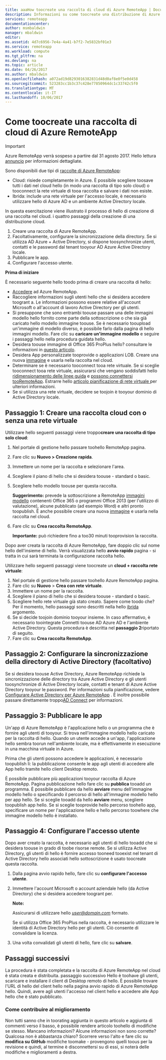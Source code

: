 ```yaml
---
title: aaaHow toocreate una raccolta di cloud di Azure RemoteApp | Documenti Microsoft
description: Informazioni su come toocreate una distribuzione di Azure RemoteApp che salva i dati in hello cloud di Azure.
services: remoteapp
documentationcenter: 
author: msmbaldwin
manager: mbaldwin
editor: 
ms.assetid: 4d7c6956-7e4a-4a41-b7f2-7e5832bf01e3
ms.service: remoteapp
ms.workload: compute
ms.tgt_pltfrm: na
ms.devlang: na
ms.topic: article
ms.date: 04/26/2017
ms.author: mbaldwin
ms.openlocfilehash: a072ad19d8293016382831d48d0af8e0f5e0d458
ms.sourcegitcommit: 523283cc1b3c37c428e77850964dc1c33742c5f0
ms.translationtype: MT
ms.contentlocale: it-IT
ms.lasthandoff: 10/06/2017
---
```

# <a name="how-toocreate-a-cloud-collection-of-azure-remoteapp"></a>Come toocreate una raccolta di cloud di Azure RemoteApp
> [!IMPORTANT]
> Azure RemoteApp verrà sospeso a partire dal 31 agosto 2017. Hello lettura [annuncio](https://go.microsoft.com/fwlink/?linkid=821148) per informazioni dettagliate.
> 
> 

Sono disponibili due tipi di [raccolte di Azure RemoteApp](remoteapp-collections.md): 

* Cloud: risiede completamente in Azure. È possibile scegliere toosave tutti i dati nel cloud hello (in modo una raccolta di tipo solo cloud) o tooconnect la rete virtuale di tooa raccolta e salvare i dati non esiste.   
* Ibrida: include una rete virtuale per l'accesso locale, è necessario utilizzare hello di Azure AD e un ambiente Active Directory locale.

In questa esercitazione viene illustrato il processo di hello di creazione di una raccolta nel cloud. i quattro passaggi della creazione di una distribuzione cloud. 

1. Creare una raccolta di Azure RemoteApp.
2. Facoltativamente, configurare la sincronizzazione della directory. Se si utilizza AD Azure + Active Directory, si dispone toosynchronize utenti, contatti e le password dal tenant tooyour AD Azure Active Directory locale.
3. Pubblicare le app.
4. Configurare l'accesso utente.

**Prima di iniziare**

È necessario seguente hello toodo prima di creare una raccolta di hello:

* [Accedere](https://azure.microsoft.com/services/remoteapp/) ad Azure RemoteApp. 
* Raccogliere informazioni sugli utenti hello che si desidera accedere toogrant a. Le informazioni possono essere relative all'account Microsoft o all'account di lavoro Active Directory per gli utenti.
* Si presuppone che sono entrambi toouse passare una delle immagini modello hello fornito come parte della sottoscrizione o che sia già caricato hello modello immagine toouse. Se è necessario tooupload un'immagine di modello diverso, è possibile farlo dalla pagina di hello immagini modello. Fare clic su **caricare un'immagine modello** e seguire i passaggi hello nella procedura guidata hello. 
* Desidera toouse immagine di Office 365 ProPlus hello? consultare le informazioni in [questo articolo](remoteapp-officesubscription.md).
* Desidera App personalizzate tooprovide o applicazioni LOB. Creare una nuova [immagine](remoteapp-imageoptions.md) e usarla nella raccolta nel cloud.
* Determinare se è necessario tooconnect tooa rete virtuale. Se si sceglie tooconnect tooa rete virtuale, assicurarsi che vengano soddisfatti hello [ridimensionamento delle linee guida](remoteapp-vnetsizing.md) e [possono connettersi tooRemoteApp](remoteapp-vnet.md). Estrarre hello [articolo pianificazione di rete virtuale ](remoteapp-planvnet.md)per ulteriori informazioni.
* Se si utilizza una rete virtuale, decidere se toojoin è tooyour dominio di Active Directory locale.

## <a name="step-1-create-a-cloud-collection---with-or-without-a-vnet"></a>Passaggio 1: Creare una raccolta cloud con o senza una rete virtuale
Utilizzare hello seguenti passaggi viene troppo**creare una raccolta di tipo solo cloud**:

1. Nel portale di gestione hello passare toohello RemoteApp pagina.
2. Fare clic su **Nuovo > Creazione rapida**.
3. Immettere un nome per la raccolta e selezionare l'area.
4. Scegliere il piano di hello che si desidera toouse - standard o basic.
5. Scegliere hello modello toouse per questa raccolta. 
   
    **Suggerimento:** prevede la sottoscrizione a RemoteApp [immagini modello](remoteapp-images.md) contenenti Office 365 o programmi Office 2013 (per l'utilizzo di valutazione), alcune pubblicato (ad esempio Word) e altri pronto toopublish. È anche possibile creare una nuova [immagine](remoteapp-imageoptions.md) e usarla nella raccolta nel cloud.
6. Fare clic su **Crea raccolta RemoteApp**.
   
    **Importante:** può richiedere fino a too30 minuti tooprovision la raccolta.

Dopo aver creata la raccolta di Azure RemoteApp, fare doppio clic sul nome hello dell'insieme di hello. Verrà visualizzata hello **avvio rapido** pagina - si tratta in cui sarà terminata la configurazione raccolta hello.

Utilizzare hello seguenti passaggi viene toocreate un **cloud + raccolta rete virtuale**:

1. Nel portale di gestione hello passare toohello Azure RemoteApp pagina.
2. Fare clic su **Nuovo** > **Crea con rete virtuale**.
3. Immettere un nome per la raccolta.
4. Scegliere il piano di hello che si desidera toouse - standard o basic.
5. Scegliere hello rete virtuale già stato creato. Sapere come toodo che? Per il momento, hello passaggi sono descritti nella hello [ibrida](remoteapp-create-hybrid-deployment.md) argomento.
6. Se si decide toojoin dominio tooyour insieme. In caso affermativo, è necessario toointegrate Connetti toouse AD Azure AD e l'ambiente Active Directory. Questa procedura è descritta nel **passaggio 2**riportato di seguito.
7. Fare clic su **Crea raccolta RemoteApp**.

## <a name="step-2-configure-active-directory-directory-synchronization-optional"></a>Passaggio 2: Configurare la sincronizzazione della directory di Active Directory (facoltativo)
Se si desidera toouse Active Directory, Azure RemoteApp richiede la sincronizzazione delle directory tra Azure Active Directory e gli utenti toosynchronize di Active Directory locale, contatti e tenant di Azure Active Directory tooyour le password. Per informazioni sulla pianificazione, vedere [Configurare Active Directory per Azure RemoteApp](remoteapp-ad.md) . È inoltre possibile passare direttamente troppo[AD Connect](https://blogs.technet.microsoft.com/enterprisemobility/2014/08/04/connecting-ad-and-azure-ad-only-4-clicks-with-azure-ad-connect/) per informazioni.

## <a name="step-3-publish-apps"></a>Passaggio 3: Pubblicare le app
Un'app di Azure RemoteApp è l'applicazione hello o un programma che è fornire agli utenti di tooyour. Si trova nell'immagine modello hello caricato per la raccolta di hello. Quando un utente accede a un'app, l'applicazione hello sembra toorun nell'ambiente locale, ma è effettivamente in esecuzione in una macchina virtuale in Azure. 

Prima che gli utenti possono accedere le applicazioni, è necessario toopublish li: la pubblicazione consente le app agli utenti di accedere alle App hello tramite hello client Desktop remoto.

È possibile pubblicare più applicazioni tooyour raccolta di Azure RemoteApp. Pagina pubblicazione hello fare clic su **pubblica** tooadd un programma. È possibile pubblicare da hello **avviare** menu dell'immagine modello hello o specificando il percorso di hello all'immagine modello hello per app hello. Se si sceglie tooadd da hello **avviare** menu, scegliere toopublish app hello. Se si sceglie tooprovide hello percorso toohello app, specificare un nome per l'applicazione hello e hello percorso toowhere che immagine modello hello è installato.

## <a name="step-4-configure-user-access"></a>Passaggio 4: Configurare l'accesso utente
Dopo aver creato la raccolta, è necessario agli utenti di hello tooadd che si desidera toouse in grado di toobe risorse remote. Se si utilizza Active Directory, gli utenti di hello è fornire accesso tooneed tooexist nel tenant di Active Directory hello associati hello sottoscrizione è usato toocreate questa raccolta.

1. Dalla pagina avvio rapido hello, fare clic su **configurare l'accesso utente**. 
2. Immettere l'account Microsoft o account aziendale hello (da Active Directory) che si desidera accedere toogrant per.
   
   **Note:** 
   
   Assicurarsi di utilizzare hello  *user@domain.com*  formato.
   
   Se si utilizza Office 365 ProPlus nella raccolta, è necessario utilizzare le identità di Active Directory hello per gli utenti. Ciò consente di convalidare la licenza. 
3. Una volta convalidati gli utenti di hello, fare clic su **salvare**.

## <a name="next-steps"></a>Passaggi successivi
La procedura è stata completata e la raccolta di Azure RemoteApp nel cloud è stata creata e distribuita. passaggio successivo Hello è toohave gli utenti, scaricare e installare il client di Desktop remoto di hello. È possibile trovare l'URL di hello del client hello nella pagina avvio rapido di Azure RemoteApp hello. Quindi, avere agli utenti l'accesso nel client hello e accedere alle App hello che è stato pubblicato.

### <a name="help-us-help-you"></a>Come contribuire al miglioramento
Non tutti sanno che in toorating aggiunta in questo articolo e aggiunta di commenti verso il basso, è possibile rendere articolo toohello di modifiche se stesso. Mancano informazioni? Alcune informazioni non sono corrette? Qualcosa non è abbastanza chiaro? Scorrere verso l'alto e fare clic su **modifica su GitHub** modifiche toomake - provengono quelli toous per la revisione e quindi, al termine è disconnettersi su di essi, si noterà delle modifiche e miglioramenti a destra.

